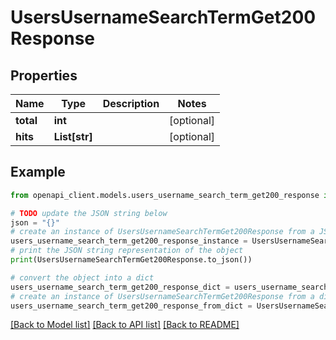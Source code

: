 # UsersUsernameSearchTermGet200Response


## Properties

Name | Type | Description | Notes
------------ | ------------- | ------------- | -------------
**total** | **int** |  | [optional] 
**hits** | **List[str]** |  | [optional] 

## Example

```python
from openapi_client.models.users_username_search_term_get200_response import UsersUsernameSearchTermGet200Response

# TODO update the JSON string below
json = "{}"
# create an instance of UsersUsernameSearchTermGet200Response from a JSON string
users_username_search_term_get200_response_instance = UsersUsernameSearchTermGet200Response.from_json(json)
# print the JSON string representation of the object
print(UsersUsernameSearchTermGet200Response.to_json())

# convert the object into a dict
users_username_search_term_get200_response_dict = users_username_search_term_get200_response_instance.to_dict()
# create an instance of UsersUsernameSearchTermGet200Response from a dict
users_username_search_term_get200_response_from_dict = UsersUsernameSearchTermGet200Response.from_dict(users_username_search_term_get200_response_dict)
```
[[Back to Model list]](../README.md#documentation-for-models) [[Back to API list]](../README.md#documentation-for-api-endpoints) [[Back to README]](../README.md)


